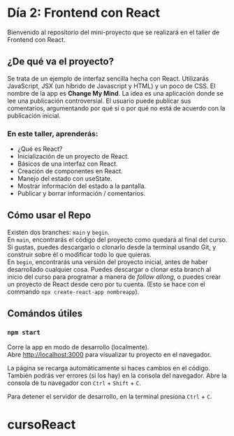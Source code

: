# Día 2: Frontend con React
Bienvenido al repositorio del mini-proyecto que se realizará en el taller de Frontend con React.

## ¿De qué va el proyecto?
Se trata de un ejemplo de interfaz sencilla hecha con React.
Utilizarás JavaScript, JSX (un híbrido de Javascript y HTML) y un poco de CSS.
El nombre de la app es **Change My Mind**.
La idea es una aplicación donde se lee una publicación controversial. El usuario puede publicar sus comentarios,
argumentando por qué sí o por qué no está de acuerdo con la publicación inicial.

### En este taller, aprenderás:
- ¿Qué es React?
- Inicialización de un proyecto de React.
- Básicos de una interfaz con React.
- Creación de componentes en React.  
- Manejo del estado con useState.  
- Mostrar información del estado a la pantalla.  
- Publicar y borrar información / comentarios.  

## Cómo usar el Repo
Existen dos branches: `main` y `begin`.   
En `main`, encontrarás el código del proyecto como quedará al final del curso. Si gustas, puedes descargarlo o clonarlo desde la terminal usando Git, y construir sobre él o modificar todo lo que quieras.  
En `begin`, encontrarás una versión del proyecto inicial, antes de haber desarrollado cualquier cosa. Puedes descargar o clonar esta branch al inicio del curso para programar a manera de _follow allong_, o puedes crear un proyecto de React desde cero por tu cuenta. (Esto se hace con el commando `npx create-react-app nombreapp`).  

## Comándos útiles
### `npm start`

Corre la app en modo de desarrollo (localmente).\
Abre [http://localhost:3000](http://localhost:3000) para visualizar tu proyecto en el navegador.

La página se recarga automáticamente si haces cambios en el código.\
También podrás ver errores (si los hay) en la consola del navegador. Abre la consola de tu navegador con `Ctrl` + `Shift` + `C`.

Para detener el servidor de desarrollo, en la terminal presiona `Ctrl` + `C`.

# cursoReact
